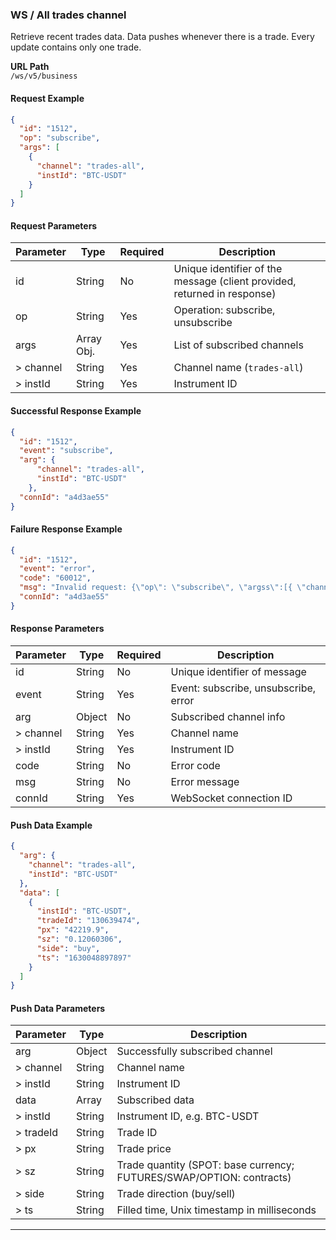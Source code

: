 ### WS / All trades channel

Retrieve recent trades data. Data pushes whenever there is a trade. Every update contains only one trade.

**URL Path**  
`/ws/v5/business`

#### Request Example

```json
{
  "id": "1512",
  "op": "subscribe",
  "args": [
    {
      "channel": "trades-all",
      "instId": "BTC-USDT"
    }
  ]
}
```

#### Request Parameters

| Parameter | Type        | Required | Description                                                             |
|-----------|-------------|----------|-------------------------------------------------------------------------|
| id        | String      | No       | Unique identifier of the message (client provided, returned in response)|
| op        | String      | Yes      | Operation: subscribe, unsubscribe                                      |
| args      | Array Obj.  | Yes      | List of subscribed channels                                             |
| > channel | String      | Yes      | Channel name (`trades-all`)                                             |
| > instId  | String      | Yes      | Instrument ID                                                          |

#### Successful Response Example

```json
{
  "id": "1512",
  "event": "subscribe",
  "arg": {
      "channel": "trades-all",
      "instId": "BTC-USDT"
    },
  "connId": "a4d3ae55"
}
```

#### Failure Response Example

```json
{
  "id": "1512",
  "event": "error",
  "code": "60012",
  "msg": "Invalid request: {\"op\": \"subscribe\", \"argss\":[{ \"channel\" : \"trades-all\", \"instId\" : \"BTC-USD-191227\"}]}",
  "connId": "a4d3ae55"
}
```

#### Response Parameters

| Parameter | Type    | Required | Description                           |
|-----------|---------|----------|-------------------------------------|
| id        | String  | No       | Unique identifier of message        |
| event     | String  | Yes      | Event: subscribe, unsubscribe, error |
| arg       | Object  | No       | Subscribed channel info             |
| > channel | String  | Yes      | Channel name                       |
| > instId  | String  | Yes      | Instrument ID                      |
| code      | String  | No       | Error code                        |
| msg       | String  | No       | Error message                     |
| connId    | String  | Yes      | WebSocket connection ID           |

#### Push Data Example

```json
{
  "arg": {
    "channel": "trades-all",
    "instId": "BTC-USDT"
  },
  "data": [
    {
      "instId": "BTC-USDT",
      "tradeId": "130639474",
      "px": "42219.9",
      "sz": "0.12060306",
      "side": "buy",
      "ts": "1630048897897"
    }
  ]
}
```

#### Push Data Parameters

| Parameter | Type     | Description                                                                                      |
|-----------|----------|------------------------------------------------------------------------------------------------|
| arg       | Object   | Successfully subscribed channel                                                                 |
| > channel | String   | Channel name                                                                                   |
| > instId  | String   | Instrument ID                                                                                |
| data      | Array    | Subscribed data                                                                              |
| > instId  | String   | Instrument ID, e.g. BTC-USDT                                                                  |
| > tradeId | String   | Trade ID                                                                                    |
| > px      | String   | Trade price                                                                               |
| > sz      | String   | Trade quantity (SPOT: base currency; FUTURES/SWAP/OPTION: contracts)                         |
| > side    | String   | Trade direction (buy/sell)                                                            |
| > ts      | String   | Filled time, Unix timestamp in milliseconds                                                |

***
